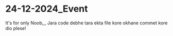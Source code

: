 # 24-12-2024_Event
It's for only Noob,,, Jara code debhe tara ekta file kore okhane commet kore dio plese!

